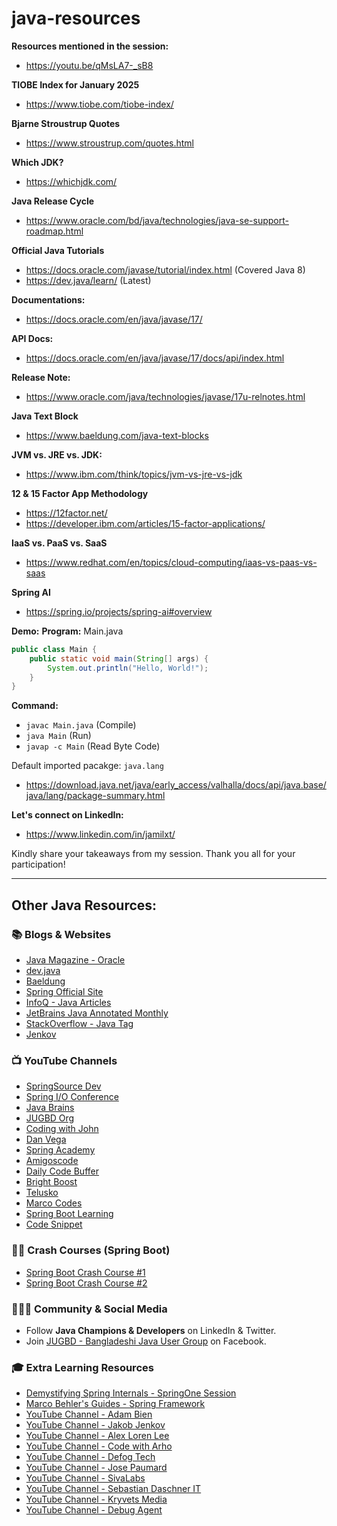 # java-resources

**Resources mentioned in the session:**
- https://youtu.be/qMsLA7-_sB8

**TIOBE Index for January 2025**
- https://www.tiobe.com/tiobe-index/

**Bjarne Stroustrup Quotes**
- https://www.stroustrup.com/quotes.html

**Which JDK?**
- https://whichjdk.com/

**Java Release Cycle**
- https://www.oracle.com/bd/java/technologies/java-se-support-roadmap.html

**Official Java Tutorials**
- https://docs.oracle.com/javase/tutorial/index.html (Covered Java 8)
- https://dev.java/learn/ (Latest)

**Documentations:**
- https://docs.oracle.com/en/java/javase/17/

**API Docs:**
- https://docs.oracle.com/en/java/javase/17/docs/api/index.html

**Release Note:**
- https://www.oracle.com/java/technologies/javase/17u-relnotes.html 

**Java Text Block**
- https://www.baeldung.com/java-text-blocks

**JVM vs. JRE vs. JDK:**
- https://www.ibm.com/think/topics/jvm-vs-jre-vs-jdk

**12 & 15 Factor App Methodology**
- https://12factor.net/
- https://developer.ibm.com/articles/15-factor-applications/

**IaaS vs. PaaS vs. SaaS**
- https://www.redhat.com/en/topics/cloud-computing/iaas-vs-paas-vs-saas

**Spring AI**
- https://spring.io/projects/spring-ai#overview

**Demo:**
**Program:** Main.java
```java
public class Main {
    public static void main(String[] args) {
        System.out.println("Hello, World!");
    }
}
```

**Command:**
- `javac Main.java`  (Compile)
- `java Main` (Run)
- `javap -c Main` (Read Byte Code)

Default imported pacakge: `java.lang`
- https://download.java.net/java/early_access/valhalla/docs/api/java.base/java/lang/package-summary.html

**Let's connect on LinkedIn:**
- https://www.linkedin.com/in/jamilxt/

Kindly share your takeaways from my session. Thank you all for your participation!

---

## Other Java Resources:
### 📚 **Blogs & Websites**

- [Java Magazine - Oracle](https://blogs.oracle.com/javamagazine/)
- [dev.java](https://dev.java/)
- [Baeldung](https://www.baeldung.com/)
- [Spring Official Site](https://spring.io/)
- [InfoQ - Java Articles](https://www.infoq.com/java/articles/)
- [JetBrains Java Annotated Monthly](https://www.jetbrains.com/lp/jam/)
- [StackOverflow - Java Tag](https://stackoverflow.com/questions/tagged/java)
- [Jenkov](https://jenkov.com/tutorials/java/index.html)

### 📺 **YouTube Channels**

- [SpringSource Dev](https://www.youtube.com/@SpringSourceDev)
- [Spring I/O Conference](https://www.youtube.com/@SpringIOConference)
- [Java Brains](https://www.youtube.com/@Java.Brains)
- [JUGBD Org](https://www.youtube.com/@JugbdOrg)
- [Coding with John](https://www.youtube.com/@CodingWithJohn)
- [Dan Vega](https://www.youtube.com/@DanVega)
- [Spring Academy](https://www.youtube.com/@SpringAcademy)
- [Amigoscode](https://www.youtube.com/@amigoscode)
- [Daily Code Buffer](https://www.youtube.com/@DailyCodeBuffer)
- [Bright Boost](https://www.youtube.com/@BrightBoost)
- [Telusko](https://www.youtube.com/@Telusko)
- [Marco Codes](https://www.youtube.com/@MarcoCodes)
- [Spring Boot Learning](https://youtube.com/@SpringBootLearning)
- [Code Snippet](https://youtube.com/@codesnippetbychetanghate)

### 🏃‍♂️ **Crash Courses (Spring Boot)**

- [Spring Boot Crash Course #1](https://www.youtube.com/watch?v=QuvS_VLbGko)
- [Spring Boot Crash Course #2](https://www.youtube.com/watch?v=-mwpoE0x0JQ)

### 🧑‍🤝‍🧑 **Community & Social Media**

- Follow **Java Champions & Developers** on LinkedIn & Twitter.
- Join [JUGBD - Bangladeshi Java User Group](https://www.facebook.com/groups/jugbd/) on Facebook.

### 🎓 **Extra Learning Resources**

- [Demystifying Spring Internals - SpringOne Session](https://springone.io/sessions/demystifying-spring-internals)
- [Marco Behler's Guides - Spring Framework](https://www.marcobehler.com/guides/spring-framework)
- [YouTube Channel - Adam Bien](https://youtube.com/@bienadam)
- [YouTube Channel - Jakob Jenkov](https://youtube.com/@JakobJenkov)
- [YouTube Channel - Alex Loren Lee](https://youtube.com/@alexlorenlee)
- [YouTube Channel - Code with Arho](https://youtube.com/@codewitharho)
- [YouTube Channel - Defog Tech](https://youtube.com/@DefogTech)
- [YouTube Channel - Jose Paumard](https://youtube.com/@JosePaumard)
- [YouTube Channel - SivaLabs](https://youtube.com/@SivaLabs)
- [YouTube Channel - Sebastian Daschner IT](https://youtube.com/@SebastianDaschnerIT)
- [YouTube Channel - Kryvets Media](https://youtube.com/@kryvets-media)
- [YouTube Channel - Debug Agent](https://youtube.com/@debugagent)
